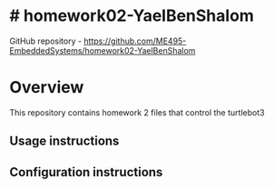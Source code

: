 # # homework02-YaelBenShalom
GitHub repository - https://github.com/ME495-EmbeddedSystems/homework02-YaelBenShalom

# Overview
This repository contains homework 2 files that control the turtlebot3


## Usage instructions


## Configuration instructions